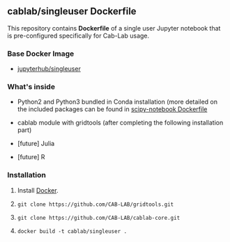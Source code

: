 ## cablab/singleuser Dockerfile


This repository contains **Dockerfile** of a single user Jupyter notebook that is pre-configured specifically for Cab-Lab usage.


### Base Docker Image

* [jupyterhub/singleuser](https://hub.docker.com/r/jupyterhub/singleuser/)

### What's inside

* Python2 and Python3 bundled in Conda installation (more detailed on the included packages can be found in [scipy-notebook Dockerfile](https://github.com/jupyter/docker-stacks/blob/master/scipy-notebook/Dockerfile) 

* cablab module with gridtools (after completing the following installation part)

* [future] Julia

* [future] R


### Installation

1. Install [Docker](https://www.docker.com/).

2. `git clone https://github.com/CAB-LAB/gridtools.git`

3. `git clone https://github.com/CAB-LAB/cablab-core.git`

4. `docker build -t cablab/singleuser .`
